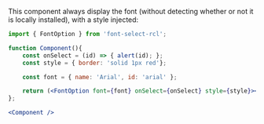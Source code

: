 <!-- # FontOption -->
This component always display the font (without detecting whether or not it is locally installed), with a style injected:
```jsx
import { FontOption } from 'font-select-rcl';

function Component(){
    const onSelect = (id) => { alert(id); };
    const style = { border: 'solid 1px red'};

    const font = { name: 'Arial', id: 'arial' };

    return (<FontOption font={font} onSelect={onSelect} style={style}></FontOption>);
};

<Component />
```